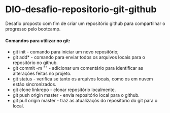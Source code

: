 # DIO-desafio-repositorio-git-github
Desafio proposto com fim de criar um repositório github para compartilhar o progresso pelo bootcamp.

#### Comandos para utilizar no git:

- git init                             - comando para iniciar um novo repositório;
- git add*                          - comando para enviar todos os arquivos locais para o repositório no github.
- git commit -m ""           - adicionar um comentário para identificar as alterações feitas no projeto.
- git status                        - verifica se tanto os arquivos locais, como os em nuvem estão sincronizados.
- git clone linkrepo         - clonar repositório localmente.
- git push origin master - envia repositório local para o github.
- git pull origin master    - traz as atualizaçõs do repositório do git para o local.

